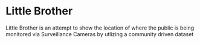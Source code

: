 Little Brother
=============

Little Brother is an attempt to show the location of where the public is being monitored via Surveillance Cameras by utlizing a community driven dataset
